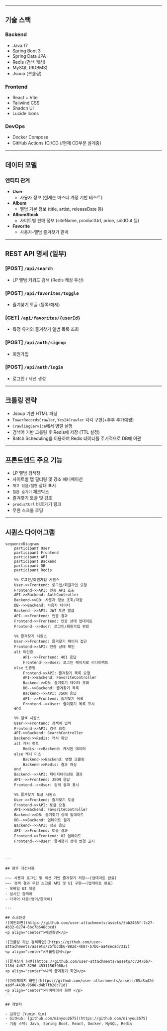 
---

## 기술 스택

### Backend
- Java 17
- Spring Boot 3
- Spring Data JPA
- Redis (검색 캐싱)
- MySQL (RDBMS)
- Jsoup (크롤링)

### Frontend
- React + Vite
- Tailwind CSS
- Shadcn UI
- Lucide Icons

### DevOps
- Docker Compose
- GitHub Actions (CI/CD //현재 CD부분 설계중)

---

## 데이터 모델

### 엔티티 관계

- **User**
  - 사용자 정보 (현재는 마스터 계정 기반 테스트)
- **Album**
  - 앨범 기본 정보 (title, artist, releaseDate 등)
- **AlbumStock**
  - 사이트별 판매 정보 (siteName, productUrl, price, soldOut 등)
- **Favorite**
  - 사용자-앨범 즐겨찾기 관계

---

## REST API 명세 (일부)

### [POST] `/api/search`
- LP 앨범 키워드 검색 (Redis 캐싱 우선)

### [POST] `/api/favorites/toggle`
- 즐겨찾기 토글 (등록/해제)

### [GET] `/api/favorites/{userId}`
- 특정 유저의 즐겨찾기 앨범 목록 조회
  
### [POST] `/api/auth/signup`
- 회원가입
  
### [POST] `/api/auth/login`
- 로그인 / 세션 생성
  
---

## 크롤링 전략

- Jsoup 기반 HTML 파싱
- `TowerRecordsCrawler`, `Yes24Crawler` 각각 구현(+추후 추가예쩡)
- `CrawlingService`에서 병렬 실행
- 검색어 기반 크롤링 후 Redis에 저장 (TTL 설정)
- Batch Scheduling을 이용하여 Redis 데이터를 주기적으로 DB에 이관

---

## 프론트엔드 주요 기능

- LP 앨범 검색창
- 사이트별 탭 필터링 및 강조 애니메이션
- `재고 있음/절판` 상태 표시
- `절판 숨기기` 체크박스
- 즐겨찾기 토글 및 강조
- `productUrl` 바로가기 링크
- 무한 스크롤 로딩

---
## 시퀀스 다이어그램

```mermaid
sequenceDiagram
    participant User
    participant Frontend
    participant API
    participant Backend
    participant DB
    participant Redis

    %% 로그인/회원가입 시퀀스
    User->>Frontend: 로그인/회원가입 요청
    Frontend->>API: 인증 API 호출
    API->>Backend: AuthController
    Backend->>DB: 사용자 정보 조회/저장
    DB-->>Backend: 사용자 데이터
    Backend-->>API: JWT 토큰 발급
    API-->>Frontend: 인증 결과
    Frontend->>Frontend: 인증 상태 업데이트
    Frontend-->>User: 로그인/회원가입 완료

    %% 즐겨찾기 시퀀스
    User->>Frontend: 즐겨찾기 페이지 접근
    Frontend->>API: 인증 상태 확인
    alt 미인증
        API-->>Frontend: 401 응답
        Frontend-->>User: 로그인 페이지로 리다이렉트
    else 인증됨
        Frontend->>API: 즐겨찾기 목록 요청
        API->>Backend: FavoriteController
        Backend->>DB: 즐겨찾기 데이터 조회
        DB-->>Backend: 즐겨찾기 목록
        Backend-->>API: JSON 응답
        API-->>Frontend: 즐겨찾기 목록
        Frontend-->>User: 즐겨찾기 목록 표시
    end

    %% 검색 시퀀스
    User->>Frontend: 검색어 입력
    Frontend->>API: 검색 요청
    API->>Backend: SearchController
    Backend->>Redis: 캐시 확인
    alt 캐시 히트
        Redis-->>Backend: 캐시된 데이터
    else 캐시 미스
        Backend->>Backend: 병렬 크롤링
        Backend->>Redis: 결과 캐싱
    end
    Backend-->>API: 페이지네이션된 결과
    API-->>Frontend: JSON 응답
    Frontend-->>User: 검색 결과 표시

    %% 즐겨찾기 토글 시퀀스
    User->>Frontend: 즐겨찾기 토글
    Frontend->>API: 토글 요청
    API->>Backend: FavoriteController
    Backend->>DB: 즐겨찾기 상태 업데이트
    DB-->>Backend: 업데이트 결과
    Backend-->>API: 성공 응답
    API-->>Frontend: 토글 결과
    Frontend->>Frontend: UI 업데이트
    Frontend-->>User: 즐겨찾기 상태 변경 표시



---

## 향후 개선사항

~~- 사용자 로그인 및 세션 기반 즐겨찾기 저장~~(업데이트 완료)
~~- 검색 결과 무한 스크롤 API 및 UI 구현~~(업데이트 완료)
- 모바일 UI 대응
- 실시간 검색어
- 다국어 대응(영어/한국어)

---

## 스크린샷
![메인화면](https://github.com/user-attachments/assets/5ab2465f-7c27-4b32-8274-6bc7b648cbcd)
<p align="center">메인화면</p>

![크롤링 기반 검색화면](https://github.com/user-attachments/assets/25fbcdb6-882d-4b87-b7b6-aa48ecad7315)
<p align="center">크롤링검색</p>

![즐겨찾기 화면](https://github.com/user-attachments/assets/c73476b7-118d-4d87-8296-45311563900a)
<p align="center">나의 즐겨찾기 화면</p>

![마이페이지 화면](https://github.com/user-attachments/assets/85a8a42d-aadf-443b-9608-d4b7fb28c71d)
<p align="center">마이페이지 화면 </p>
---

## 개발자

- 김유민 (Yumin Kim)
- GitHub: [github.com/minyou2675](https://github.com/minyou2675)
- 기술 스택: Java, Spring Boot, React, Docker, MySQL, Redis
